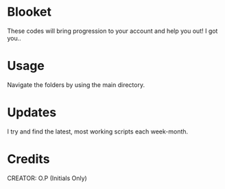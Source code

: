 # Blooket 
These codes will bring progression to your account and help you out! I got you..
# Usage
Navigate the folders by using the main directory.
# Updates
I try and find the latest, most working scripts each week-month.

# Credits

CREATOR: O.P (Initials Only)
